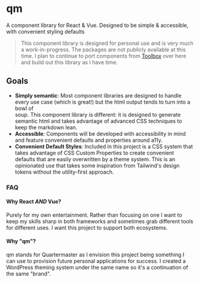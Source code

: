 # qm
A component library for React &amp; Vue. Designed to be simple & accessible, with convenient styling defaults

> This component library is designed for personal use and is very much a work-in-progress. The packages are not publicly available at this time. I plan to continue to port components from [Toolbox](https://github.com/n-grubb/toolbox) over here and build out this library as I have time.

## Goals
- **Simply semantic**: Most component libraries are designed to handle every use case (which is great!) but the html output tends to turn into a bowl of <div> soup. This component library is different: it is designed to generate semantic html and takes advantage of advanced CSS techniques to keep the markdown lean.
- **Accessible**: Components will be developed with accessibility in mind and feature convenient defaults and properties around a11y. 
- **Convenient Default Styles**: Included in this project is a CSS system that takes advantage of CSS Custom Properties to create convenient defaults that are easily overwritten by a theme system. This is an opinionated use that takes some inspiration from Tailwind's design tokens without the utility-first approach.

### FAQ

#### Why React _AND_ Vue?
Purely for my own entertainment. Rather than focusing on one I want to keep my skills sharp in both frameworks and sometimes grab different tools for different uses. I want this project to support both ecosystems.

#### Why "qm"?
qm stands for Quartermaster as I envision this project being something I can use to provision future personal applications for success. I created a WordPress theming system under the same name so it's a continuation of the same "brand".  

